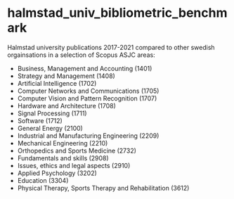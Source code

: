 # halmstad_univ_bibliometric_benchmark
Halmstad university publications 2017-2021 compared to other swedish orgainsations in a selection of Scopus ASJC areas:

* Business, Management and Accounting (1401)
* Strategy and Management (1408)
* Artificial Intelligence (1702)
* Computer Networks and Communications (1705)
* Computer Vision and Pattern Recognition (1707)
* Hardware and Architecture (1708)
* Signal Processing (1711)
* Software (1712)
* General Energy (2100)
* Industrial and Manufacturing Engineering (2209)
* Mechanical Engineering (2210)
* Orthopedics and Sports Medicine (2732)
* Fundamentals and skills (2908)
* Issues, ethics and legal aspects (2910)
* Applied Psychology (3202)
* Education (3304)
* Physical Therapy, Sports Therapy and Rehabilitation (3612)
